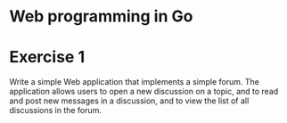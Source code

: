 # Web programming in Go

# Exercise 1

Write a simple Web application that implements a simple forum.  The application allows
users to open a new discussion on a topic, and to read and post new messages in a discussion, 
and to view the list of all discussions in the forum. 

